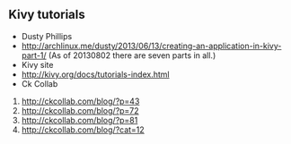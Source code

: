 ## Kivy tutorials

 * Dusty Phillips
  * http://archlinux.me/dusty/2013/06/13/creating-an-application-in-kivy-part-1/ (As of 20130802 there are seven parts in all.)
 * Kivy site
  * http://kivy.org/docs/tutorials-index.html
 * Ck Collab
  1. http://ckcollab.com/blog/?p=43
  2. http://ckcollab.com/blog/?p=72
  3. http://ckcollab.com/blog/?p=81
  4. http://ckcollab.com/blog/?cat=12

